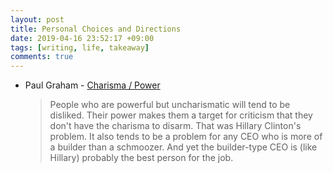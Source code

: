 ```yaml
---
layout: post
title: Personal Choices and Directions
date: 2019-04-16 23:52:17 +09:00
tags: [writing, life, takeaway]
comments: true
---
```


* Paul Graham - [Charisma / Power](http://www.paulgraham.com/pow.html)  
	>People who are powerful but uncharismatic will tend to be disliked. Their power makes them a target for criticism that they don't have the charisma to disarm. That was Hillary Clinton's problem. It also tends to be a problem for any CEO who is more of a builder than a schmoozer. And yet the builder-type CEO is (like Hillary) probably the best person for the job.